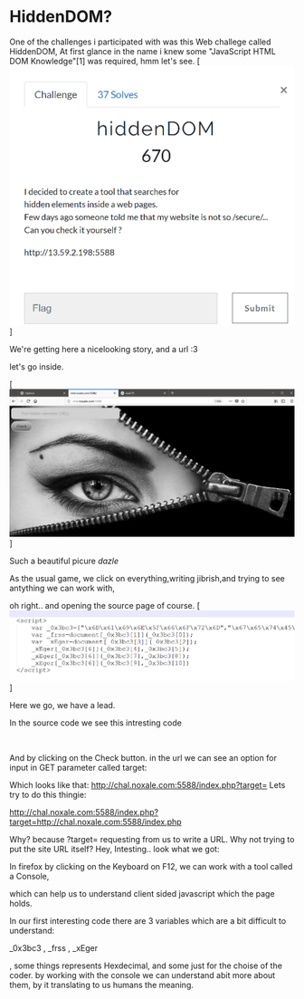# HiddenDOM?

One of the challenges i participated with was this Web challege called HiddenDOM,
At first glance in the name i knew some "JavaScript HTML DOM Knowledge"[1] was required, hmm let's see.
[![N|Solid](https://raw.githubusercontent.com/xpinked/ctf-writeups/master/noxCTF18/Web/HiddenDOM/Screenshots/Screenshot_1.png)]

We're getting here a nicelooking story, and a url :3

let's go inside.

[![N|Solid](https://raw.githubusercontent.com/xpinked/ctf-writeups/master/noxCTF18/Web/HiddenDOM/Screenshots/Screenshot_2.png)]

Such a beautiful picure *dazle*

As the usual game, we click on everything,writing jibrish,and trying to see antything we can work with,

oh right.. and opening the source page of course.
[![N|Solid](https://raw.githubusercontent.com/xpinked/ctf-writeups/master/noxCTF18/Web/HiddenDOM/Screenshots/Screenshot_3.png)]

Here we go, we have a lead.

In the source code we see this intresting code

 

And by clicking on the Check button. in the url we can see an option for input in GET parameter called target:

Which looks like that: http://chal.noxale.com:5588/index.php?target=
Lets try to do this thingie:

http://chal.noxale.com:5588/index.php?target=http://chal.noxale.com:5588/index.php

Why? because ?target= requesting from us to write a URL.
Why not trying to put the site URL itself?
Hey, Intesting.. look what we got:



In firefox by clicking on the Keyboard on F12, we can work with a tool called a Console,

which can help us to understand client sided javascript which the page holds.

In our first interesting code there are 3 variables which are a bit difficult to understand:

_0x3bc3 , _frss , _xEger

, some things represents Hexdecimal, and some just for the choise of the coder.
by working with the console we can understand abit more about them,
by it translating to us humans the meaning.
